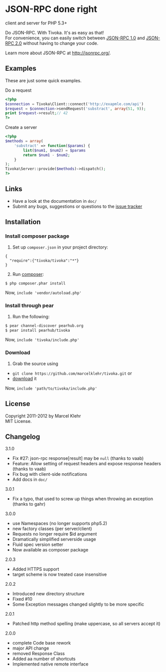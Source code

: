 # JSON-RPC done right #
client and server for PHP 5.3+

Do JSON-RPC. With Tivoka. It's as easy as that!  
For convenience, you can easily switch between [JSON-RPC 1.0](http://json-rpc.org/wiki/specification) and [JSON-RPC 2.0](http://jsonrpc.org/specification) without having to change your code.

Learn more about JSON-RPC at <http://jsonrpc.org/>.

## Examples ##
These are just some quick examples.

Do a request
```php
<?php
$connection = Tivoka\Client::connect('http://exapmle.com/api')
$request = $connection->sendRequest('substract', array(51, 9));
print $request->result;// 42
?>
```

Create a server
```php
<?php
$methods = array(
    'substract' => function($params) {
        list($num1, $num2) = $params
        return $num1 - $num2;
    }
);
Tivoka\Server::provide($methods)->dispatch();
?>
```

## Links
 - Have a look at the documentation in `doc/`
 - Submit any bugs, suggestions or questions to the [issue tracker](http://github.com/marcelklehr/tivoka/issues)

## Installation

### Install composer package
1. Set up `composer.json` in your project directory:
```
{
  "require":{"tivoka/tivoka":"*"}
}
```

2. Run [composer](http://getcomposer.org/doc/00-intro.md#installation):
```sh
$ php composer.phar install
```

Now, `include 'vendor/autoload.php'`

### Install through pear
1. Run the following:

```sh
$ pear channel-discover pearhub.org
$ pear install pearhub/tivoka
```

Now, `include 'tivoka/include.php'`

### Download
1. Grab the source using 
  * `git clone https://github.com/marcelklehr/tivoka.git` or
  * [download](http://github.com/marcelklehr/tivoka/zipball/master) it

Now, `include 'path/to/tivoka/include.php'`

## License ##
Copyright 2011-2012 by Marcel Klehr  
MIT License.

## Changelog ##
3.1.0

 * Fix #27: json-rpc response[result] may be `null` (thanks to vaab)
 * Feature: Allow setting of request headers and expose response headers (thanks to vaab)
 * Fix bug with client-side notifications
 * Add docs in `doc/`

3.0.1

 * Fix a typo, that used to screw up things when throwing an exception (thanks to gahr)


3.0.0

 * use Namespaces (no longer supports php5.2)
 * new factory classes (per server/client)
 * Requests no longer require $id argument
 * Dramatically simplified serverside usage
 * Fluid spec version setter
 * Now available as composer package


2.0.3

 * Added HTTPS support
 * target scheme is now treated case insensitive


2.0.2

 * Introduced new directory structure
 * Fixed #10
 * Some Exception messages changed slightly to be more specific


2.0.1

 * Patched http method spelling (make uppercase, so all servers accept it)


2.0.0

 * complete Code base rework
 * major API change
 * removed Response Class
 * Added aa number of shortcuts
 * Implemented native remote interface
 